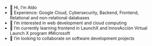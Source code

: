 - 👋 Hi, I’m Aldo
- 💪 Experience: Google Cloud, Cybersecurity, Backend, Frontend, Relational and non-relational databases
- 👀 I’m interested in web development and cloud computing
- 🌱 I’m currently learning frontend in LaunchX and InnovAcción Virtual Launch X program #Microsoft
- 💞️ I’m looking to collaborate on software development projects

